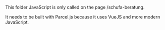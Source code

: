 This folder JavaScript is only called on the page /schufa-beratung. 

It needs to be built with Parcel.js because it uses VueJS and more modern JavaScript. 